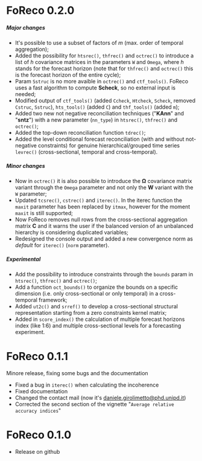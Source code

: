 # FoReco 0.2.0

##### Major changes
* It's possible to use a subset of factors of *m* (max. order of temporal aggregation);
* Added the possibility for `htsrec()`, `thfrec()` and `octrec()` to introduce a list of *h* covariance matrices in the parameters `W` and `Omega`, where *h* stands for the forecast horizon (note that for `thfrec()` and `octrec()` this is the forecast horizon of the entire cycle);
* Param `Sstruc` is no more avaible in `octrec()` and `ctf_tools()`. FoReco uses a fast algorithm to compute **Scheck**, so no external input is needed;
* Modified output of `ctf_tools()` (added `Ccheck`, `Htcheck`, `Scheck`, removed `Cstruc`, `Sstruc`), `hts_tools()` (added `C`) and `thf_tools()` (added `m`);
* Added two new not negative reconciliation techniques ("**KAnn**" and "**sntz**") with a new parameter (`nn_type`) in `htsrec()`, `thfrec()` and `octrec()`;
* Added the top-down reconciliation function `tdrec()`;
* Added the level conditional forecast reconciliation (with and without not-negative constraints) for genuine hierarchical/grouped time series `levrec()` (cross-sectional, temporal and cross-temporal).

##### Minor changes
* Now in `octrec()` it is also possible to introduce the **Ω** covariance matrix variant through the `Omega` parameter and not only the **W** variant with the `W` parameter;
* Updated `tcsrec()`, `cstrec()` and `iterec()`. In the iterec function the `maxit` parameter has been replaced by `itmax`, however for the moment `maxit` is still supported;
* Now FoReco removes null rows from the cross-sectional aggregation matrix **C** and it warns the user if the balanced version of an unbalanced hierarchy is considering duplicated variables;
* Redesigned the console output and added a new convergence norm as *default* for `iterec()` (`norm` parameter).

##### Experimental
* Add the possibility to introduce constraints through the `bounds` param in `htsrec()`, `thfrec()` and `octrec()`;
* Add a function `oct_bounds()` to organize the bounds on a specific dimension (i.e. only cross-sectional or only temporal) in a cross-temporal framework;
* Added `ut2c()` and `srref()` to develop a cross-sectional structural representation starting from a zero constraints kernel matrix;
* Added in `score_index()` the calculation of multiple forecast horizons index (like 1:6) and multiple cross-sectional levels for a forecasting experiment.


# FoReco 0.1.1
Minore release, fixing some bugs and the documentation

* Fixed a bug in `iterec()` when calculating the incoherence
* Fixed documentation 
* Changed the contact mail (now it's daniele.girolimetto@phd.unipd.it)
* Corrected the second section of the vignette "`Average relative accuracy indices`"

# FoReco 0.1.0

* Release on github

